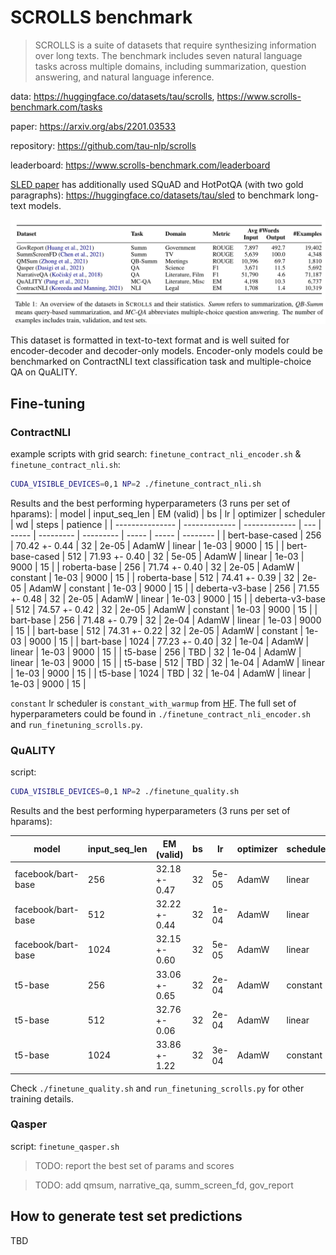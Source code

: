 # SCROLLS benchmark

> SCROLLS is a suite of datasets that require synthesizing information over long texts. The benchmark includes seven natural language tasks across multiple domains, including summarization, question answering, and natural language inference.

data: https://huggingface.co/datasets/tau/scrolls, https://www.scrolls-benchmark.com/tasks

paper: https://arxiv.org/abs/2201.03533

repository: https://github.com/tau-nlp/scrolls

leaderboard: https://www.scrolls-benchmark.com/leaderboard

[SLED paper](https://arxiv.org/abs/2208.00748) has additionally used SQuAD and HotPotQA (with two gold paragraphs): https://huggingface.co/datasets/tau/sled to benchmark long-text models.

![scrolls_datasets](./scrolls.png)

This dataset is formatted in text-to-text format and is well suited for encoder-decoder and decoder-only models. Encoder-only models could be benchmarked on ContractNLI text classification task and multiple-choice QA on QuALITY.

## Fine-tuning
### ContractNLI
example scripts with grid search: `finetune_contract_nli_encoder.sh` & `finetune_contract_nli.sh`:
```bash
CUDA_VISIBLE_DEVICES=0,1 NP=2 ./finetune_contract_nli.sh
```

Results and the best performing hyperparameters (3 runs per set of hparams):
| model           | input_seq_len | EM (valid)    | bs  | lr    | optimizer | scheduler | wd    | steps | patience |
| --------------- | ------------- | ------------- | --- | ----- | --------- | --------- | ----- | ----- | -------- |
| bert-base-cased | 256           | 70.42 +- 0.44 | 32  | 2e-05 | AdamW     | linear    | 1e-03 | 9000  | 15       |
| bert-base-cased | 512           | 71.93 +- 0.40 | 32  | 5e-05 | AdamW     | linear    | 1e-03 | 9000  | 15       |
| roberta-base    | 256           | 71.74 +- 0.40 | 32  | 2e-05 | AdamW     | constant  | 1e-03 | 9000  | 15       |
| roberta-base    | 512           | 74.41 +- 0.39 | 32  | 2e-05 | AdamW     | constant  | 1e-03 | 9000  | 15       |
| deberta-v3-base | 256           | 71.55 +- 0.48 | 32  | 2e-05 | AdamW     | linear    | 1e-03 | 9000  | 15       |
| deberta-v3-base | 512           | 74.57 +- 0.42 | 32  | 2e-05 | AdamW     | constant  | 1e-03 | 9000  | 15       |
| bart-base       | 256           | 71.48 +- 0.79 | 32  | 2e-04 | AdamW     | linear    | 1e-03 | 9000  | 15       |
| bart-base       | 512           | 74.31 +- 0.22 | 32  | 2e-05 | AdamW     | constant  | 1e-03 | 9000  | 15       |
| bart-base       | 1024          | 77.23 +- 0.40 | 32  | 1e-04 | AdamW     | linear    | 1e-03 | 9000  | 15       |
| t5-base         | 256           | TBD           | 32  | 1e-04 | AdamW     | linear    | 1e-03 | 9000  | 15       |
| t5-base         | 512           | TBD           | 32  | 1e-04 | AdamW     | linear    | 1e-03 | 9000  | 15       |
| t5-base         | 1024          | TBD           | 32  | 1e-04 | AdamW     | linear    | 1e-03 | 9000  | 15       |

`constant` lr scheduler is `constant_with_warmup` from [HF](https://huggingface.co/docs/transformers/main_classes/optimizer_schedules#schedules). The full set of hyperparameters could be found in `./finetune_contract_nli_encoder.sh` and `run_finetuning_scrolls.py`.

### QuALITY
script:
```bash
CUDA_VISIBLE_DEVICES=0,1 NP=2 ./finetune_quality.sh
```

Results and the best performing hyperparameters (3 runs per set of hparams):

| model              | input_seq_len | EM (valid)    | bs  | lr    | optimizer | scheduler | wd    | steps | patience |
| ------------------ | ------------- | ------------- | --- | ----- | --------- | --------- | ----- | ----- | -------- |
| facebook/bart-base | 256           | 32.18 +- 0.47 | 32  | 5e-05 | AdamW     | linear    | 1e-03 | 3200  | 10       |
| facebook/bart-base | 512           | 32.22 +- 0.44 | 32  | 1e-04 | AdamW     | linear    | 1e-03 | 3200  | 10       |
| facebook/bart-base | 1024          | 32.15 +- 0.60 | 32  | 5e-05 | AdamW     | linear    | 1e-03 | 3200  | 10       |
| t5-base            | 256           | 33.06 +- 0.65 | 32  | 2e-04 | AdamW     | constant  | 1e-03 | 3200  | 10       |
| t5-base            | 512           | 32.76 +- 0.06 | 32  | 2e-04 | AdamW     | linear    | 1e-03 | 3200  | 10       |
| t5-base            | 1024          | 33.86 +- 1.22 | 32  | 3e-04 | AdamW     | constant  | 1e-03 | 3200  | 10       |

Check `./finetune_quality.sh` and `run_finetuning_scrolls.py` for other training details.


### Qasper
script: `finetune_qasper.sh`


> TODO: report the best set of params and scores

> TODO: add qmsum, narrative_qa, summ_screen_fd, gov_report

## How to generate test set predictions
TBD
